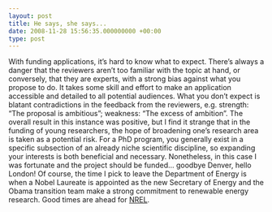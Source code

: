 ```yaml
---
layout: post
title: He says, she says...
date: 2008-11-28 15:56:35.000000000 +00:00
type: post
---
```

<p>With funding applications, it’s hard to know what to expect. There’s always a danger that the reviewers aren’t too familiar with the topic at hand, or conversely, that they are experts, with a strong bias against what you propose to do. It takes some skill and effort to make an application accessible and detailed to all potential audiences. What you don’t expect is blatant contradictions in the feedback from the reviewers, e.g. strength: “The proposal is ambitious”; weakness: “The excess of ambition”. The overall result in this instance was positive, but I find it strange that in the funding of young researchers, the hope of broadening one’s research area is taken as a potential risk. For a PhD program, you generally exist in a specific subsection of an already niche scientific discipline, so expanding your interests is both beneficial and necessary. Nonetheless, in this case I was fortunate and the project should be funded... goodbye Denver, hello London! Of course, the time I pick to leave the Department of Energy is when a Nobel Laureate is appointed as the new Secretary of Energy and the Obama transition team make a strong commitment to renewable energy research. Good times are ahead for <a title="http://en.wikipedia.org/wiki/National_Renewable_Energy_Laboratory" href="http://en.wikipedia.org/wiki/National_Renewable_Energy_Laboratory">NREL</a>.</p>
